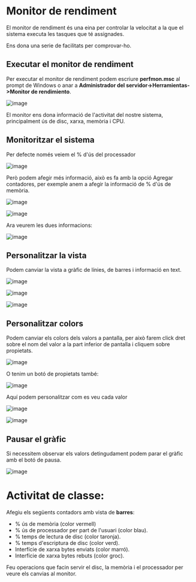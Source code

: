 # Monitor de rendiment

El monitor de rendiment és una eina per controlar la velocitat a la que el sistema executa les tasques que té assignades.

Ens dona una serie de facilitats per comprovar-ho.

## Executar el monitor de rendiment

Per executar el monitor de rendiment podem escriure **perfmon.msc** al prompt de Windows o anar a **Administrador del servidor->Herramientas->Monitor de rendimiento**.

![image](https://github.com/XaSaFa/MP04/assets/110727546/f89c58da-fc68-4d0c-8403-e19a0968d0b0)

El monitor ens dona informació de l'activitat del nostre sistema, principalment ús de disc, xarxa, memòria i CPU.

## Monitoritzar el sistema

Per defecte només veiem el % d'ús del processador

![image](https://github.com/XaSaFa/MP04/assets/110727546/54b5a6ce-ee8b-4bc0-9529-b3f55e58e3d8)

Però podem afegir més informació, això es fa amb la opció Agregar contadores, per exemple anem a afegir la informació de % d'ús de memòria.

![image](https://github.com/XaSaFa/MP04/assets/110727546/85bb4410-b242-4d30-933e-73f1b8a48118)

![image](https://github.com/XaSaFa/MP04/assets/110727546/b011e122-4987-473d-b034-bf569e7b989f)

Ara veurem les dues informacions:

![image](https://github.com/XaSaFa/MP04/assets/110727546/68b59f8d-ae8a-4cf0-a6b3-93729d7ef022)

## Personalitzar la vista

Podem canviar la vista a gràfic de línies, de barres i informació en text.

![image](https://github.com/XaSaFa/MP04/assets/110727546/a8fe1127-ff51-4712-810e-7ac128b201e8)

![image](https://github.com/XaSaFa/MP04/assets/110727546/a7585cf1-45e0-493e-8b4b-8084e18a0bfc)

![image](https://github.com/XaSaFa/MP04/assets/110727546/c01b06fd-38ee-4a6c-8512-d2ad2dc44535)

## Personalitzar colors

Podem canviar els colors dels valors a pantalla, per això farem click dret sobre el nom del valor a la part inferior de pantalla i cliquem sobre propietats.

![image](https://github.com/XaSaFa/MP04/assets/110727546/1576c337-f7f6-45d8-96da-b401639e2ce6)

O tenim un botó de propietats també:

![image](https://github.com/XaSaFa/MP04/assets/110727546/46c25076-9567-4a12-8fff-6b8c339abb07)

Aquí podem personalitzar com es veu cada valor

![image](https://github.com/XaSaFa/MP04/assets/110727546/2844bf9a-a53e-421e-b5c2-02c7f71f05d9)

![image](https://github.com/XaSaFa/MP04/assets/110727546/f4e476cb-57c8-4b97-8ac2-774dd93ea43b)

## Pausar el gràfic

Si necessitem observar els valors detingudament podem parar el gràfic amb el botó de pausa.

![image](https://github.com/XaSaFa/MP04/assets/110727546/1fb99be6-2a13-45d5-955c-faad332e2830)

# **Activitat de classe:**

Afegiu els següents contadors amb vista de **barres**:

- % ús de memòria (color vermell)
- % ús de processador per part de l'usuari (color blau).
- % temps de lectura de disc (color taronja).
- % temps d'escriptura de disc (color verd).
- Interfície de xarxa bytes enviats (color marró).
- Interfície de xarxa bytes rebuts (color groc).

Feu operacions que facin servir el disc, la memòria i el processador per veure els canvias al monitor.

